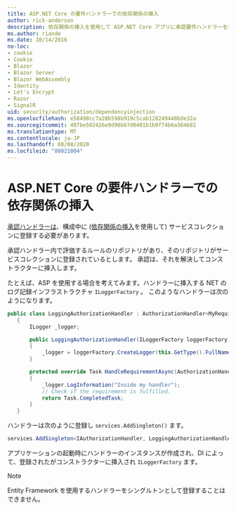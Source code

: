 ```yaml
---
title: ASP.NET Core の要件ハンドラーでの依存関係の挿入
author: rick-anderson
description: 依存関係の挿入を使用して ASP.NET Core アプリに承認要件ハンドラーを挿入する方法について説明します。
ms.author: riande
ms.date: 10/14/2016
no-loc:
- cookie
- Cookie
- Blazor
- Blazor Server
- Blazor WebAssembly
- Identity
- Let's Encrypt
- Razor
- SignalR
uid: security/authorization/dependencyinjection
ms.openlocfilehash: e58498cc7a28b598b919c5cab128249448bde32a
ms.sourcegitcommit: 497be502426e9d90bb7d0401b1b9f74b6a384682
ms.translationtype: MT
ms.contentlocale: ja-JP
ms.lasthandoff: 08/08/2020
ms.locfileid: "88021004"
---
```

# <a name="dependency-injection-in-requirement-handlers-in-aspnet-core"></a>ASP.NET Core の要件ハンドラーでの依存関係の挿入

<a name="security-authorization-di"></a>

[承認ハンドラーは](xref:security/authorization/policies#handler-registration)、構成中に ([依存関係の挿入](xref:fundamentals/dependency-injection)を使用して) サービスコレクションに登録する必要があります。

承認ハンドラー内で評価するルールのリポジトリがあり、そのリポジトリがサービスコレクションに登録されているとします。 承認は、それを解決してコンストラクターに挿入します。

たとえば、ASP を使用する場合を考えてみます。ハンドラーに挿入する NET のログ記録インフラストラクチャ `ILoggerFactory` 。 このようなハンドラーは次のようになります。

```csharp
public class LoggingAuthorizationHandler : AuthorizationHandler<MyRequirement>
   {
       ILogger _logger;

       public LoggingAuthorizationHandler(ILoggerFactory loggerFactory)
       {
           _logger = loggerFactory.CreateLogger(this.GetType().FullName);
       }

       protected override Task HandleRequirementAsync(AuthorizationHandlerContext context, MyRequirement requirement)
       {
           _logger.LogInformation("Inside my handler");
           // Check if the requirement is fulfilled.
           return Task.CompletedTask;
       }
   }
   ```

ハンドラーは次のように登録し `services.AddSingleton()` ます。

```csharp
services.AddSingleton<IAuthorizationHandler, LoggingAuthorizationHandler>();
```

アプリケーションの起動時にハンドラーのインスタンスが作成され、DI によって、登録されたがコンストラクターに挿入され `ILoggerFactory` ます。

> [!NOTE]
> Entity Framework を使用するハンドラーをシングルトンとして登録することはできません。
